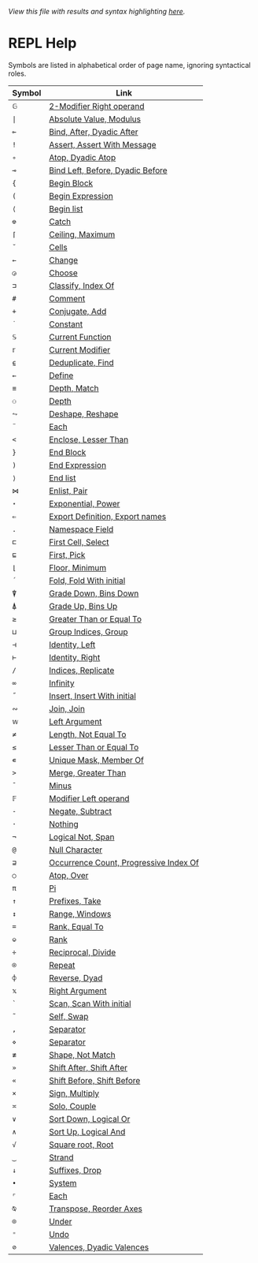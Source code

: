 *View this file with results and syntax highlighting [here](https://mlochbaum.github.io/BQN/help/index.html).*

# REPL Help

Symbols are listed in alphabetical order of page name, ignoring syntactical roles.

| Symbol | Link |
|--------|------|
| `𝔾` | [2-Modifier Right operand](2-modifierrightoperand.md) |
| `\|` | [Absolute Value, Modulus](absolutevalue_modulus.md) |
| `⟜` | [Bind, After, Dyadic After](after_bind.md) |
| `!` | [Assert, Assert With Message](assert_assertwithmessage.md) |
| `∘` | [Atop, Dyadic Atop](atop.md) |
| `⊸` | [Bind Left, Before, Dyadic Before](before_bind.md) |
| `{` | [Begin Block](beginblock.md) |
| `(` | [Begin Expression](beginexpression.md) |
| `⟨` | [Begin list](beginlist.md) |
| `⎊` | [Catch](catch.md) |
| `⌈` | [Ceiling, Maximum](ceiling_maximum.md) |
| `˘` | [Cells](cells.md) |
| `←` | [Change](change.md) |
| `◶` | [Choose](choose.md) |
| `⊐` | [Classify, Index Of](classify_indexof.md) |
| `#` | [Comment](comment.md) |
| `+` | [Conjugate, Add](conjugate_add.md) |
| `˙` | [Constant](constant.md) |
| `𝕊` | [Current Function](currentfunction.md) |
| `𝕣` | [Current Modifier](currentmodifier.md) |
| `⍷` | [Deduplicate, Find](deduplicate_find.md) |
| `←` | [Define](define.md) |
| `≡` | [Depth, Match](depth_match.md) |
| `⚇` | [Depth](depth.md) |
| `⥊` | [Deshape, Reshape](deshape_reshape.md) |
| `¨` | [Each](each.md) |
| `<` | [Enclose, Lesser Than](enclose_lessthan.md) |
| `}` | [End Block](endblock.md) |
| `)` | [End Expression](endexpression.md) |
| `⟩` | [End list](endlist.md) |
| `⋈` | [Enlist, Pair](enlist_pair.md) |
| `⋆` | [Exponential, Power](exponential_power.md) |
| `⇐` | [Export Definition, Export names](export.md) |
| `.` | [Namespace Field](field.md) |
| `⊏` | [First Cell, Select](firstcell_select.md) |
| `⊑` | [First, Pick](first_pick.md) |
| `⌊` | [Floor, Minimum](floor_minimum.md) |
| `´` | [Fold, Fold With initial](fold.md) |
| `⍒` | [Grade Down, Bins Down](gradedown_binsdown.md) |
| `⍋` | [Grade Up, Bins Up](gradeup_binsup.md) |
| `≥` | [Greater Than or Equal To](greaterthanorequalto.md) |
| `⊔` | [Group Indices, Group](groupindices_group.md) |
| `⊣` | [Identity, Left](identity_left.md) |
| `⊢` | [Identity, Right](identity_right.md) |
| `/` | [Indices, Replicate](indices_replicate.md) |
| `∞` | [Infinity](infinity.md) |
| `˝` | [Insert, Insert With initial](insert.md) |
| `∾` | [Join, Join](join_jointo.md) |
| `𝕨` | [Left Argument](leftargument.md) |
| `≠` | [Length, Not Equal To](length_notequals.md) |
| `≤` | [Lesser Than or Equal To](lessthanorequalto.md) |
| `∊` | [Unique Mask, Member Of](markfirst_memberof.md) |
| `>` | [Merge, Greater Than](merge_greaterthan.md) |
| `¯` | [Minus](minus.md) |
| `𝔽` | [Modifier Left operand](modifierleftoperand.md) |
| `-` | [Negate, Subtract](negate_subtract.md) |
| `·` | [Nothing](nothing.md) |
| `¬` | [Logical Not, Span](not_span.md) |
| `@` | [Null Character](nullcharacter.md) |
| `⊒` | [Occurrence Count, Progressive Index Of](occurrencecount_progressiveindexof.md) |
| `○` | [Atop, Over](over.md) |
| `π` | [Pi](pi.md) |
| `↑` | [Prefixes, Take](prefixes_take.md) |
| `↕` | [Range, Windows](range_windows.md) |
| `=` | [Rank, Equal To](rank_equals.md) |
| `⎉` | [Rank](rank.md) |
| `÷` | [Reciprocal, Divide](reciprocal_divide.md) |
| `⍟` | [Repeat](repeat.md) |
| `⌽` | [Reverse, Dyad](reverse_rotate.md) |
| `𝕩` | [Right Argument](rightargument.md) |
| `` ` `` | [Scan, Scan With initial](scan.md) |
| `˜` | [Self, Swap](self_swap.md) |
| `,` | [Separator](separator1.md) |
| `⋄` | [Separator](separator.md) |
| `≢` | [Shape, Not Match](shape_notmatch.md) |
| `»` | [Shift After, Shift After](shiftafter.md) |
| `«` | [Shift Before, Shift Before](shiftbefore.md) |
| `×` | [Sign, Multiply](sign_multiply.md) |
| `≍` | [Solo, Couple](solo_couple.md) |
| `∨` | [Sort Down, Logical Or](sortdown_or.md) |
| `∧` | [Sort Up, Logical And](sortup_and.md) |
| `√` | [Square root, Root](squareroot_root.md) |
| `‿` | [Strand](strand.md) |
| `↓` | [Suffixes, Drop](suffixes_drop.md) |
| `•` | [System](system.md) |
| `⌜` | [Each](table.md) |
| `⍉` | [Transpose, Reorder Axes](transpose_reorderaxes.md) |
| `⌾` | [Under](under.md) |
| `⁼` | [Undo](undo.md) |
| `⊘` | [Valences, Dyadic Valences](valences.md) |

